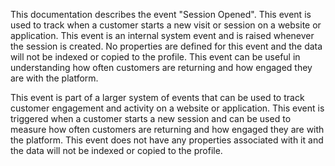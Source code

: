 This documentation describes the event "Session Opened". This event is used to track when a customer starts a new visit or session on a website or application. This event is an internal system event and is raised whenever the session is created. No properties are defined for this event and the data will not be indexed or copied to the profile. This event can be useful in understanding how often customers are returning and how engaged they are with the platform. 

This event is part of a larger system of events that can be used to track customer engagement and activity on a website or application. This event is triggered when a customer starts a new session and can be used to measure how often customers are returning and how engaged they are with the platform. This event does not have any properties associated with it and the data will not be indexed or copied to the profile.

